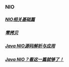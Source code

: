 ### NIO
##### [NIO相关基础篇][3]
##### [零拷贝][2]
##### [Java NIO源码解析与应用][1]
##### [Java NIO？看这一篇就够了！][4]
[1]: https://blog.csdn.net/qq_24219459/article/details/82846231
[2]: https://mp.weixin.qq.com/s?__biz=MzU0MzQ5MDA0Mw==&mid=2247483913&idx=1&sn=2da53737b8e8908cf3efdae9621c9698&chksm=fb0be89dcc7c618b0d5a1ba8ac654295454cfc2fa81fbae5a6de49bf0a91a305ca707e9864fc&scene=21#wechat_redirect
[3]: https://mp.weixin.qq.com/s?__biz=MzU0MzQ5MDA0Mw==&mid=2247483907&idx=1&sn=3d5e1384a36bd59f5fd14135067af1c2&chksm=fb0be897cc7c61815a6a1c3181f3ba3507b199fd7a8c9025e9d8f67b5e9783bc0f0fe1c73903&scene=21#wechat_redirect
[4]:https://mp.weixin.qq.com/s/c9tkrokcDQR375kiwCeV9w?